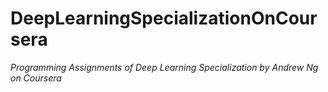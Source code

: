 # DeepLearningSpecializationOnCoursera

*Programming Assignments of Deep Learning Specialization by Andrew Ng on Coursera*

